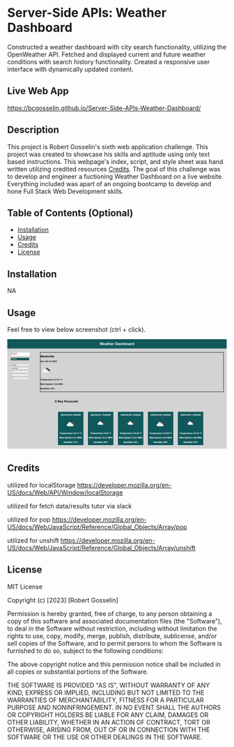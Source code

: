 # Server-Side APIs: Weather Dashboard

Constructed a weather dashboard with city search functionality, utilizing the OpenWeather API. Fetched and displayed current and future weather conditions with search history functionality. Created a responsive user interface with dynamically updated content.

## Live Web App
https://bcgosselin.github.io/Server-Side-APIs-Weather-Dashboard/

## Description

This project is Robert Gosselin's sixth web application challenge. This project was created to showcase his skills and aptitude using only text based instructions. This webpage's index, script, and style sheet was hand written utilizing credited resources [Credits](#credits). The goal of this challenge was to develop and engineer a fuctioning Weather Dashboard on a live website. Everything included was apart of an ongoing bootcamp to develop and hone Full Stack Web Development skills.

## Table of Contents (Optional)

- [Installation](#installation)
- [Usage](#usage)
- [Credits](#credits)
- [License](#license)

## Installation

NA

## Usage

Feel free to view below screenshot (ctrl + click).

![alt text](assets/images/screenshot.png)

## Credits
utilized for localStorage
    https://developer.mozilla.org/en-US/docs/Web/API/Window/localStorage

utilized for fetch data/results
    tutor via slack

utilized for pop
    https://developer.mozilla.org/en-US/docs/Web/JavaScript/Reference/Global_Objects/Array/pop

utilized for unshift
    https://developer.mozilla.org/en-US/docs/Web/JavaScript/Reference/Global_Objects/Array/unshift

## License

MIT License

Copyright (c) [2023] [Robert Gosselin]

Permission is hereby granted, free of charge, to any person obtaining a copy
of this software and associated documentation files (the "Software"), to deal
in the Software without restriction, including without limitation the rights
to use, copy, modify, merge, publish, distribute, sublicense, and/or sell
copies of the Software, and to permit persons to whom the Software is
furnished to do so, subject to the following conditions:

The above copyright notice and this permission notice shall be included in all
copies or substantial portions of the Software.

THE SOFTWARE IS PROVIDED "AS IS", WITHOUT WARRANTY OF ANY KIND, EXPRESS OR
IMPLIED, INCLUDING BUT NOT LIMITED TO THE WARRANTIES OF MERCHANTABILITY,
FITNESS FOR A PARTICULAR PURPOSE AND NONINFRINGEMENT. IN NO EVENT SHALL THE
AUTHORS OR COPYRIGHT HOLDERS BE LIABLE FOR ANY CLAIM, DAMAGES OR OTHER
LIABILITY, WHETHER IN AN ACTION OF CONTRACT, TORT OR OTHERWISE, ARISING FROM,
OUT OF OR IN CONNECTION WITH THE SOFTWARE OR THE USE OR OTHER DEALINGS IN THE
SOFTWARE.
